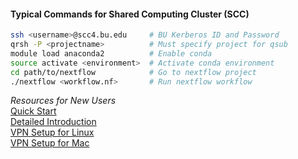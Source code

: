 #### Typical Commands for Shared Computing Cluster (SCC)

```bash
ssh <username>@scc4.bu.edu     # BU Kerberos ID and Password
qrsh -P <projectname>          # Must specify project for qsub
module load anaconda2          # Enable conda
source activate <environment>  # Activate conda environment
cd path/to/nextflow            # Go to nextflow project
./nextflow <workflow.nf>       # Run nextflow workflow
```

*Resources for New Users*  
[Quick Start](http://www.bu.edu/tech/support/research/system-usage/scc-quickstart/)  
[Detailed Introduction](http://www.bu.edu/tech/files/2016/09/2016_fall-Tutorial-Intro-to-SCC.pdf)  
[VPN Setup for Linux](http://www.bu.edu/tech/services/cccs/remote/vpn/use/linux/)  
[VPN Setup for Mac](http://www.bu.edu/tech/services/cccs/remote/vpn/use/mac/)
